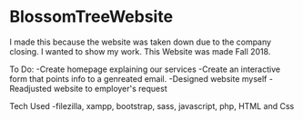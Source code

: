# BlossomTreeWebsite
I made this because the website was taken down due to the company closing. I wanted to show my work. This Website was made Fall 2018.


To Do:
-Create homepage explaining our services
-Create an interactive form that points info to a genreated email.
-Designed website myself
-Readjusted website to employer's request


Tech Used
-filezilla, xampp, bootstrap, sass, javascript, php, HTML and Css
